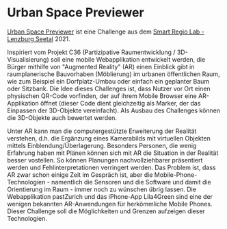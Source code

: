 # Urban Space Previewer

[Urban Space Previewer](https://hack.opendata.ch/project/800) ist eine Challenge aus dem
[Smart Regio Lab - Lenzburg Seetal](https://hack.opendata.ch/event/44#top) 2021.

Inspiriert vom Projekt C36 (Partizipative Raumentwicklung / 
3D-Visualisierung) soll eine mobile Webapplikation entwickelt werden, 
die Bürger mithilfe von "Augmented Reality" (AR) einen Einblick gibt in 
raumplanerische Bauvorhaben (Möblierung) im urbanen öffentlichen Raum, 
wie zum Beispiel ein Dorfplatz-Umbau oder einfach ein geplanter Baum 
oder Sitzbank. Die Idee dieses Challenges ist, dass Nutzer vor Ort einen
 physischen QR-Code vorfinden, der auf ihrem Mobile Browser eine 
AR-Applikation öffnet (dieser Code dient gleichzeitig als Marker, der 
das Einpassen der 3D-Objekte vereinfacht). Als Ausbau des Challenges 
können die 3D-Objekte auch bewertet werden.

Unter AR kann man die computergestützte Erweiterung der Realität 
verstehen, d.h. die Ergänzung eines Kamerabilds mit virtuellen Objekten 
mittels Einblendung/Überlagerung. Besonders Personen, die wenig 
Erfahrung haben mit Plänen können sich mit AR die Situation in der 
Realität besser vostellen. So können Planungen nachvollziehbarer 
präsentiert werden und Fehlinterpretationen verringert werden. Das 
Problem ist, dass AR zwar schon einige Zeit im Gespräch ist, aber die 
Mobile-Phone-Technologien - namentlich die Sensoren und die Software und
 damit die Orientierung im Raum - immer noch zu wünschen übrig lassen. 
Die Webapplikation pastZurich und das iPhone-App Lila4Green sind eine 
der wenigen bekannten AR-Anwendungen für herkömmliche Mobile Phones. 
Dieser Challenge soll die Möglichkeiten und Grenzen aufzeigen dieser 
Technologien.

